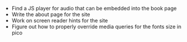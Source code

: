 - Find a JS player for audio that can be embedded into the book page
- Write the about page for the site
- Work on screen reader hints for the site
- Figure out how to properly override media queries for the fonts size in pico